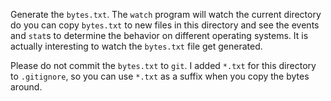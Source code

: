 Generate the `bytes.txt`. The `watch` program will watch the current directory
do you can copy `bytes.txt` to new files in this directory and see the events
and `stat`s to determine the behavior on different operating systems. It is
actually interesting to watch the `bytes.txt` file get generated.

Please do not commit the `bytes.txt` to `git`. I added `*.txt` for this
directory to `.gitignore`, so you can use `*.txt` as a suffix when you copy the
bytes around.
